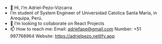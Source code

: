 - 👋 Hi, I’m Adriel-Pezo-Vizcarra
- I’m student of System Engineer of Universidad Catolica Santa María, in Arequipa, Perú.
- 💞️ I’m looking to collaborate on React Projects
- 📫 How to reach me:
  Email: adriefape@gmail.com
  Number: +51 997768964
  Website: https://adrielpezo.netlify.app
